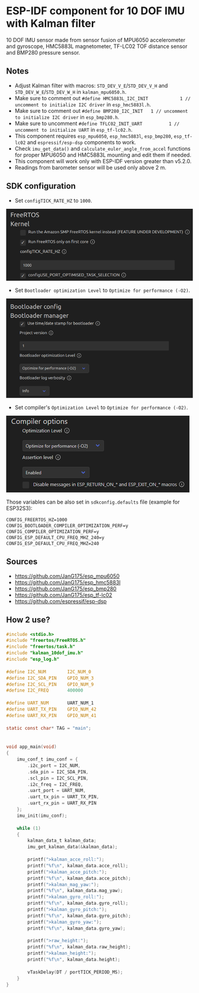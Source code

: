 # ESP-IDF component for 10 DOF IMU with Kalman filter
10 DOF IMU sensor made from sensor fusion of MPU6050 accelerometer and gyroscope, HMC5883L magnetometer, TF-LC02 TOF distance sensor and BMP280 pressure sensor.

## Notes
* Adjust Kalman filter with macros: `STD_DEV_V_E`/`STD_DEV_V_H` and `STD_DEV_W_E`/`STD_DEV_W_H` in `kalman_mpu6050.h`.
* Make sure to comment out `#define HMC5883L_I2C_INIT            1 // uncomment to initialize I2C driver` in `esp_hmc5883l.h`.
* Make sure to comment out `#define BMP280_I2C_INIT   1 // uncomment to initialize I2C driver` in `esp_bmp280.h`.
* Make sure to uncomment `#define TFLC02_INIT_UART          1 // uncomment to initialize UART` in `esp_tf-lc02.h`.
* This component requires `esp_mpu6050`, `esp_hmc5883l`, `esp_bmp280`, `esp_tf-lc02` and `espressif/esp-dsp` components to work.
* Check `imu_get_data()` and `calculate_euler_angle_from_accel` functions for proper MPU6050 and HMC5883L mounting and edit them if needed.
* This component will work only with ESP-IDF version greater than v5.2.0.
* Readings from barometer sensor will be used only above 2 m.

## SDK configuration
* Set `configTICK_RATE_HZ` to `1000`.

![tickrate](images/tickrate.png)

* Set `Bootloader optimization Level` to `Optimize for performance (-O2)`.

![bootloader](images/bootloader.png)

* Set compiler's `Optimization Level` to `Optimize for performance (-O2)`.

![compiler](images/compiler.png)

Those variables can be also set in `sdkconfig.defaults` file (example for ESP32S3):
```
CONFIG_FREERTOS_HZ=1000
CONFIG_BOOTLOADER_COMPILER_OPTIMIZATION_PERF=y
CONFIG_COMPILER_OPTIMIZATION_PERF=y
CONFIG_ESP_DEFAULT_CPU_FREQ_MHZ_240=y
CONFIG_ESP_DEFAULT_CPU_FREQ_MHZ=240
```

## Sources
* https://github.com/JanG175/esp_mpu6050
* https://github.com/JanG175/esp_hmc5883l
* https://github.com/JanG175/esp_bmp280
* https://github.com/JanG175/esp_tf-lc02
* https://github.com/espressif/esp-dsp

## How 2 use?
```C
#include <stdio.h>
#include "freertos/FreeRTOS.h"
#include "freertos/task.h"
#include "kalman_10dof_imu.h"
#include "esp_log.h"

#define I2C_NUM        I2C_NUM_0
#define I2C_SDA_PIN    GPIO_NUM_3
#define I2C_SCL_PIN    GPIO_NUM_9
#define I2C_FREQ       400000

#define UART_NUM       UART_NUM_1
#define UART_TX_PIN    GPIO_NUM_42
#define UART_RX_PIN    GPIO_NUM_41

static const char* TAG = "main";


void app_main(void)
{
    imu_conf_t imu_conf = {
        .i2c_port = I2C_NUM,
        .sda_pin = I2C_SDA_PIN,
        .scl_pin = I2C_SCL_PIN,
        .i2c_freq = I2C_FREQ,
        .uart_port = UART_NUM,
        .uart_tx_pin = UART_TX_PIN,
        .uart_rx_pin = UART_RX_PIN
    };
    imu_init(imu_conf);

    while (1)
    {
        kalman_data_t kalman_data;
        imu_get_kalman_data(&kalman_data);

        printf(">kalman_acce_roll:");
        printf("%f\n", kalman_data.acce_roll);
        printf(">kalman_acce_pitch:");
        printf("%f\n", kalman_data.acce_pitch);
        printf(">kalman_mag_yaw:");
        printf("%f\n", kalman_data.mag_yaw);
        printf(">kalman_gyro_roll:");
        printf("%f\n", kalman_data.gyro_roll);
        printf(">kalman_gyro_pitch:");
        printf("%f\n", kalman_data.gyro_pitch);
        printf(">kalman_gyro_yaw:");
        printf("%f\n", kalman_data.gyro_yaw);

        printf(">raw_height:");
        printf("%f\n", kalman_data.raw_height);
        printf(">kalman_height:");
        printf("%f\n", kalman_data.height);

        vTaskDelay(DT / portTICK_PERIOD_MS);
    }
}
```
